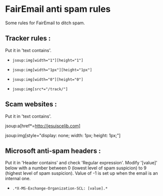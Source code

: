 # FairEmail anti spam rules

Some rules for FairEmail to ditch spam.

## Tracker rules :
Put it in 'text contains'.

- `jsoup:img[width="1"][height="1"]`

- `jsoup:img[width="1px"][height="1px"]`

- `jsoup:img[width="0"][height="0"]`

- `jsoup:img[src*="/track/"]`

## Scam websites :
Put it in 'text contains'.

jsoup:a[href*=http://jesuiscelib.com]

jsoup:img[style="display: none; width: 1px; height: 1px;"]

## Microsoft anti-spam headers :

Put it in 'Header contains' and check 'Regular expression'. Modify '[value]' below with a number between 0 (lowest level of spam suspicion) to 9 (highest level of spam suspicion). Value of -1 is set up when the email is an internal one.

- `.*X-MS-Exchange-Organization-SCL: [value].*`
